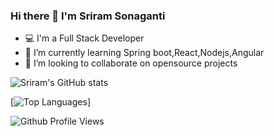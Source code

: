 ### Hi there 👋 I'm Sriram Sonaganti

- 💻 I'm a Full Stack Developer
- 🌱 I’m currently learning Spring boot,React,Nodejs,Angular
- 👯 I’m looking to collaborate on opensource projects


![Sriram's GitHub stats](https://github-readme-stats.vercel.app/api?username=sriramsonaganti&show_icons=true&theme=tokyonight)

[![Top Languages](https://github-readme-stats.vercel.app/api/top-langs/?username=anuraghazra&layout=compact)]

![Github Profile Views](https://komarev.com/ghpvc/?username=sriramsonaganti&label=PROFILE+VIEWS)

<!--
**SriramSonaganti/SriramSonaganti** is a ✨ _special_ ✨ repository because its `README.md` (this file) appears on your GitHub profile.

Here are some ideas to get you started:


- 🤔 I’m looking for help with ...
- 💬 Ask me about ...
- 📫 How to reach me: ...
- 😄 Pronouns: ...
- ⚡ Fun fact: ...
-->
